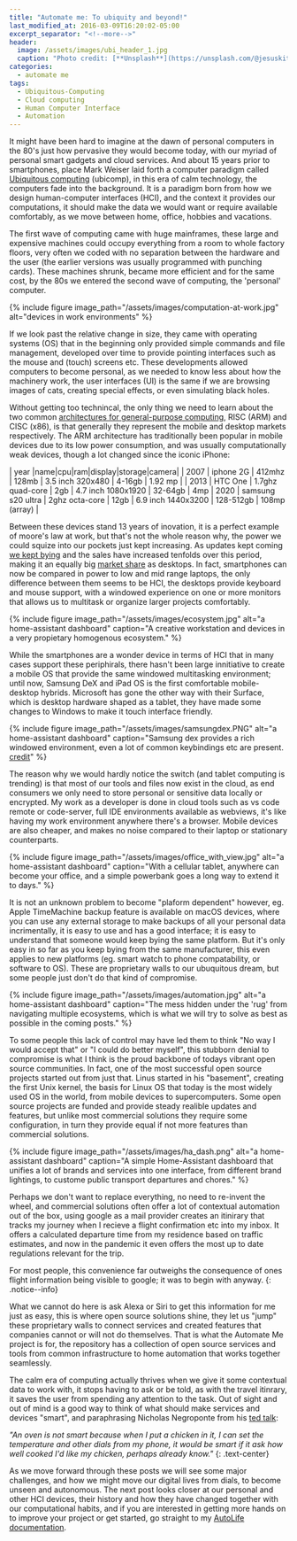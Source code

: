 ```yaml
---
title: "Automate me: To ubiquity and beyond!"
last_modified_at: 2016-03-09T16:20:02-05:00
excerpt_separator: "<!--more-->"
header:
  image: /assets/images/ubi_header_1.jpg
  caption: "Photo credit: [**Unsplash**](https://unsplash.com/@jesuskiteque)"
categories:
  - automate me
tags:
  - Ubiquitous-Computing
  - Cloud computing
  - Human Computer Interface
  - Automation
---
```

It might have been hard to imagine at the dawn of personal computers in the 80's just how pervasive they would become today, with our myriad of personal smart gadgets and cloud services. And about 15 years prior to smartphones, place Mark Weiser laid forth a computer paradigm called [Ubiquitous computing](https://www.lri.fr/~mbl/Stanford/CS477/papers/Weiser-SciAm.pdf) (ubicomp), in this era of calm technology, the computers fade into the background.
It is a paradigm born from how we design human-computer interfaces (HCI), and the context it provides our computations, it should make the data we would want or require available comfortably, as we move between home, office, hobbies and vacations. 


<!--more-->

The first wave of computing came with huge mainframes, these large and expensive machines could occupy everything from a room to whole factory floors, very often we coded with no separation between the hardware and the user (the earlier versions was usually programmed with punching cards). These machines shrunk, became more efficient and for the same cost, by the 80s we entered the second wave of computing, the 'personal' computer.

{% include figure image_path="/assets/images/computation-at-work.jpg" alt="devices in work environments" %}

If we look past the relative change in size, they came with operating systems (OS) that in the beginning only provided simple commands and file management, developed over time to provide pointing interfaces such as the mouse and (touch) screens etc. These developments allowed computers to become personal, as we needed to know less about how the machinery work, the user interfaces (UI) is the same if we are browsing images of cats, creating special effects, or even simulating black holes.

Without getting too technincal, the only thing we need to learn about the two common [architectures for general-purpose computing](https://cs.stanford.edu/people/eroberts/courses/soco/projects/risc/risccisc/), RISC (ARM) and CISC (x86), is that generally they represent the mobile and desktop markets respectively. The ARM architecture has traditionally been popular in mobile devices due to its low power consumption, and was usually computationally weak devices, though a lot changed since the iconic iPhone:

| year |name|cpu|ram|display|storage|camera|
| 2007 | iphone 2G | 412mhz | 128mb | 3.5 inch 320x480 | 4-16gb | 1.92 mp |
| 2013 | HTC One | 1.7ghz quad-core | 2gb | 4.7 inch 1080x1920 | 32-64gb | 4mp
| 2020 | samsung  s20 ultra | 2ghz octa-core | 12gb | 6.9 inch 1440x3200 | 128-512gb | 108mp (array) |

Between these devices stand 13 years of inovation, it is a perfect example of moore's law at work, but that's not the whole reason why, the power we could squize into our pockets just kept increasing. As updates kept coming [we kept bying](https://www.statista.com/statistics/263437/global-smartphone-sales-to-end-users-since-2007/) and the sales have increased tenfolds over this period, making it an equally big [market share](https://gs.statcounter.com/platform-market-share/desktop-mobile-tablet/worldwide/#monthly-200901-202010) as desktops. In fact, smartphones can now be compared in power to low and mid range laptops, the only difference between them seems to be HCI, the desktops provide keyboard and mouse support, with a windowed experience on one or more monitors that allows us to multitask or organize larger projects comfortably.

{% include figure image_path="/assets/images/ecosystem.jpg" alt="a home-assistant dashboard" caption="A creative workstation and devices in a very propietary homogenous ecosystem." %}

While the smartphones are a wonder device in terms of HCI that in many cases support these periphirals, there hasn't been large innitiative to create a mobile OS that provide the same windowed multitasking environment; until now, Samsung DeX and iPad OS is the first comfortable mobile-desktop hybrids. Microsoft has gone the other way with their Surface, which is desktop hardware shaped as a tablet, they have made some changes to Windows to make it touch interface friendly.

{% include figure image_path="/assets/images/samsungdex.PNG" alt="a home-assistant dashboard" caption="Samsung dex provides a rich windowed environment, even a lot of common keybindings etc are present. [credit](https://www.samsung.com/us/explore/dex/)" %}

The reason why we would hardly notice the switch (and tablet computing is trending) is that most of our tools and files now exist in the cloud, as end consumers we only need to store personal or sensitive data locally or encrypted. My work as a developer is done in cloud tools such as vs code remote or code-server, full IDE environments available as webviews, it's like having my work environment anywhere there's a browser. Mobile devices are also cheaper, and makes no noise compared to their laptop or stationary counterparts.

{% include figure image_path="/assets/images/office_with_view.jpg" alt="a home-assistant dashboard" caption="With a cellular tablet, anywhere can become your office, and a simple powerbank goes a long way to extend it to days." %}

It is not an unknown problem to become "plaform dependent" however, eg. Apple TimeMachine backup feature is available on macOS devices, where you can use any external storage to make backups of all your personal data incrimentally, it is easy to use and has a good interface; it is easy to understand that someone would keep bying the same platform. But it's only easy in so far as you keep bying from the same manufacturer, this even applies to new platforms (eg. smart watch to phone compatability, or software to OS).
These are proprietary walls to our ubuquitous dream, but some people just don't do that kind of compromise.

{% include figure image_path="/assets/images/automation.jpg" alt="a home-assistant dashboard" caption="The mess hidden under the 'rug' from navigating multiple ecosystems, which is what we will try to solve as best as possible in the coming posts." %}

To some people this lack of control may have led them to think "No way I would accept that" or "I could do better myself", this stubborn denial to compromise is what I think is the proud backbone of todays vibrant open source communities. In fact, one of the most successful open source projects started out from just that. Linus started in his "basement", creating the first Unix kernel, the basis for Linux OS that today is the most widely used OS in the world, from mobile devices to supercomputers. Some open source projects are funded and provide steady realible updates and features, but unlike most commercial solutions they require some configuration, in turn they provide equal if not more features than commercial solutions.

{% include figure image_path="/assets/images/ha_dash.png" alt="a home-assistant dashboard" caption="A simple Home-Assistant dashboard that unifies a lot of brands and services into one interface, from different brand lightings, to custome public transport departures and chores." %}

Perhaps we don't want to replace everything, no need to re-invent the wheel, and commercial solutions often offer a lot of contextual automation out of the box, using google as a mail provider creates an itinirary that tracks my journey when I recieve a flight confirmation etc into my inbox. It offers a calculated departure time from my residence based on traffic estimates, and now in the pandemic it even offers the most up to date regulations relevant for the trip. 

For most people, this convenience far outweighs the consequence of ones flight information being visible to google; it was to begin with anyway.
{: .notice--info}

What we cannot do here is ask Alexa or Siri to get this information for me just as easy, this is where open source solutions shine, they let us "jump" these proprietary walls to connect services and created features that companies cannot or will not do themselves. That is what the Automate Me project is for, the repository has a collection of open source services and tools from common infrastructure to home automation that works together seamlessly. 

The calm era of computing actually thrives when we give it some contextual data to work with, it stops having to ask or be told, as with the travel itinrary, it saves the user from spending any attention to the task. Out of sight and out of mind is a good way to think of what should make services and devices "smart", and paraphrasing Nicholas Negroponte from his [ted talk](https://www.ted.com/talks/nicholas_negroponte_a_30_year_history_of_the_future?language=en):

*"An oven is not smart because when I put a chicken in it, I can set the temperature and other dials from my phone, it would be smart if it ask how well cooked I'd like my chicken, perhaps already know."*
{: .text-center}

As we move forward through these posts we will see some major challenges, and how we might move our digital lives from dials, to become unseen and autonomous. The next post looks closer at our personal and other HCI devices, their history and how they have changed together with our computational habits, and if you are interested in getting more hands on to improve your project or get started, go straight to my [AutoLife documentation](https://ceiku.github.io/AutoLife/).
